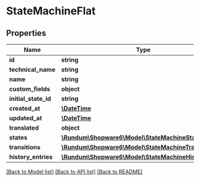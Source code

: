 # StateMachineFlat

## Properties
Name | Type | Description | Notes
------------ | ------------- | ------------- | -------------
**id** | **string** |  | [optional] 
**technical_name** | **string** |  | 
**name** | **string** |  | 
**custom_fields** | **object** |  | [optional] 
**initial_state_id** | **string** |  | [optional] 
**created_at** | [**\DateTime**](\DateTime.md) |  | 
**updated_at** | [**\DateTime**](\DateTime.md) |  | [optional] 
**translated** | **object** |  | [optional] 
**states** | [**\Rundum\Shopware6\Model\StateMachineStateFlat**](StateMachineStateFlat.md) |  | [optional] 
**transitions** | [**\Rundum\Shopware6\Model\StateMachineTransitionFlat**](StateMachineTransitionFlat.md) |  | [optional] 
**history_entries** | [**\Rundum\Shopware6\Model\StateMachineHistoryFlat**](StateMachineHistoryFlat.md) |  | [optional] 

[[Back to Model list]](../../README.md#documentation-for-models) [[Back to API list]](../../README.md#documentation-for-api-endpoints) [[Back to README]](../../README.md)

